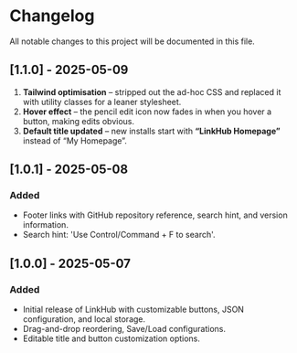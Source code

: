 # Changelog

All notable changes to this project will be documented in this file.

## [1.1.0] - 2025-05-09

1. **Tailwind optimisation** – stripped out the ad-hoc CSS and replaced it with utility classes for a leaner stylesheet.
2. **Hover effect** – the pencil edit icon now fades in when you hover a button, making edits obvious.
3. **Default title updated** – new installs start with **“LinkHub Homepage”** instead of “My Homepage”.

## \[1.0.1] - 2025-05-08

### Added

* Footer links with GitHub repository reference, search hint, and version information.
* Search hint: 'Use Control/Command + F to search'.

## \[1.0.0] - 2025-05-07

### Added

* Initial release of LinkHub with customizable buttons, JSON configuration, and local storage.
* Drag-and-drop reordering, Save/Load configurations.
* Editable title and button customization options.

